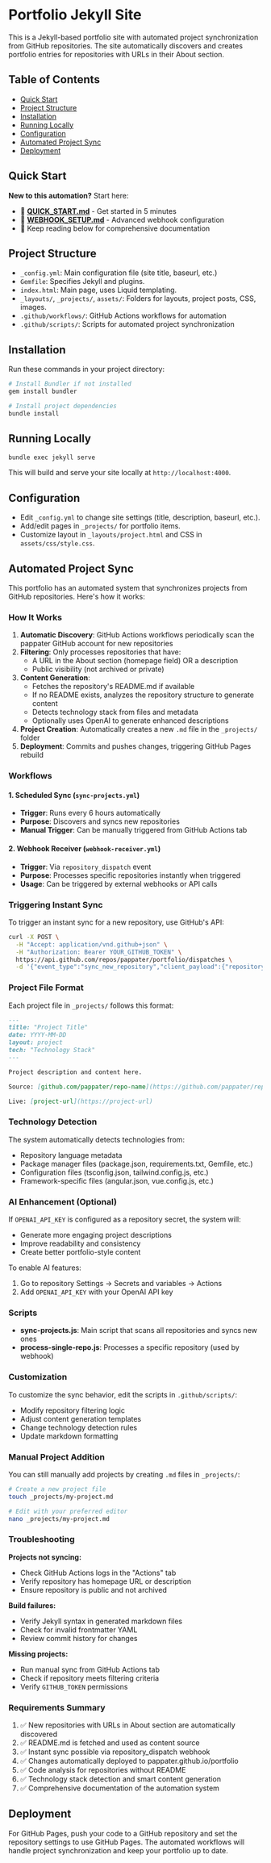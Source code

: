 # Portfolio Jekyll Site

This is a Jekyll-based portfolio site with automated project synchronization from GitHub repositories. The site automatically discovers and creates portfolio entries for repositories with URLs in their About section.

## Table of Contents
- [Quick Start](#quick-start)
- [Project Structure](#project-structure)
- [Installation](#installation)
- [Running Locally](#running-locally)
- [Configuration](#configuration)
- [Automated Project Sync](#automated-project-sync)
- [Deployment](#deployment)

## Quick Start

**New to this automation?** Start here:
- 🚀 **[QUICK_START.md](QUICK_START.md)** - Get started in 5 minutes
- 🔧 **[WEBHOOK_SETUP.md](WEBHOOK_SETUP.md)** - Advanced webhook configuration
- 📖 Keep reading below for comprehensive documentation

## Project Structure

- `_config.yml`: Main configuration file (site title, baseurl, etc.)
- `Gemfile`: Specifies Jekyll and plugins.
- `index.html`: Main page, uses Liquid templating.
- `_layouts/`, `_projects/`, `assets/`: Folders for layouts, project posts, CSS, images.
- `.github/workflows/`: GitHub Actions workflows for automation
- `.github/scripts/`: Scripts for automated project synchronization

## Installation

Run these commands in your project directory:

```bash
# Install Bundler if not installed
gem install bundler

# Install project dependencies
bundle install
```

## Running Locally

```bash
bundle exec jekyll serve
```
This will build and serve your site locally at `http://localhost:4000`.

## Configuration

- Edit `_config.yml` to change site settings (title, description, baseurl, etc.).
- Add/edit pages in `_projects/` for portfolio items.
- Customize layout in `_layouts/project.html` and CSS in `assets/css/style.css`.

## Automated Project Sync

This portfolio has an automated system that synchronizes projects from GitHub repositories. Here's how it works:

### How It Works

1. **Automatic Discovery**: GitHub Actions workflows periodically scan the pappater GitHub account for new repositories
2. **Filtering**: Only processes repositories that have:
   - A URL in the About section (homepage field) OR a description
   - Public visibility (not archived or private)
3. **Content Generation**:
   - Fetches the repository's README.md if available
   - If no README exists, analyzes the repository structure to generate content
   - Detects technology stack from files and metadata
   - Optionally uses OpenAI to generate enhanced descriptions
4. **Project Creation**: Automatically creates a new `.md` file in the `_projects/` folder
5. **Deployment**: Commits and pushes changes, triggering GitHub Pages rebuild

### Workflows

#### 1. Scheduled Sync (`sync-projects.yml`)
- **Trigger**: Runs every 6 hours automatically
- **Purpose**: Discovers and syncs new repositories
- **Manual Trigger**: Can be manually triggered from GitHub Actions tab

#### 2. Webhook Receiver (`webhook-receiver.yml`)
- **Trigger**: Via `repository_dispatch` event
- **Purpose**: Processes specific repositories instantly when triggered
- **Usage**: Can be triggered by external webhooks or API calls

### Triggering Instant Sync

To trigger an instant sync for a new repository, use GitHub's API:

```bash
curl -X POST \
  -H "Accept: application/vnd.github+json" \
  -H "Authorization: Bearer YOUR_GITHUB_TOKEN" \
  https://api.github.com/repos/pappater/portfolio/dispatches \
  -d '{"event_type":"sync_new_repository","client_payload":{"repository_name":"YOUR_REPO_NAME"}}'
```

### Project File Format

Each project file in `_projects/` follows this format:

```markdown
---
title: "Project Title"
date: YYYY-MM-DD
layout: project
tech: "Technology Stack"
---

Project description and content here.

Source: [github.com/pappater/repo-name](https://github.com/pappater/repo-name)

Live: [project-url](https://project-url)
```

### Technology Detection

The system automatically detects technologies from:
- Repository language metadata
- Package manager files (package.json, requirements.txt, Gemfile, etc.)
- Configuration files (tsconfig.json, tailwind.config.js, etc.)
- Framework-specific files (angular.json, vue.config.js, etc.)

### AI Enhancement (Optional)

If `OPENAI_API_KEY` is configured as a repository secret, the system will:
- Generate more engaging project descriptions
- Improve readability and consistency
- Create better portfolio-style content

To enable AI features:
1. Go to repository Settings → Secrets and variables → Actions
2. Add `OPENAI_API_KEY` with your OpenAI API key

### Scripts

- **sync-projects.js**: Main script that scans all repositories and syncs new ones
- **process-single-repo.js**: Processes a specific repository (used by webhook)

### Customization

To customize the sync behavior, edit the scripts in `.github/scripts/`:
- Modify repository filtering logic
- Adjust content generation templates
- Change technology detection rules
- Update markdown formatting

### Manual Project Addition

You can still manually add projects by creating `.md` files in `_projects/`:

```bash
# Create a new project file
touch _projects/my-project.md

# Edit with your preferred editor
nano _projects/my-project.md
```

### Troubleshooting

**Projects not syncing:**
- Check GitHub Actions logs in the "Actions" tab
- Verify repository has homepage URL or description
- Ensure repository is public and not archived

**Build failures:**
- Verify Jekyll syntax in generated markdown files
- Check for invalid frontmatter YAML
- Review commit history for changes

**Missing projects:**
- Run manual sync from GitHub Actions tab
- Check if repository meets filtering criteria
- Verify `GITHUB_TOKEN` permissions

### Requirements Summary

1. ✅ New repositories with URLs in About section are automatically discovered
2. ✅ README.md is fetched and used as content source
3. ✅ Instant sync possible via repository_dispatch webhook
4. ✅ Changes automatically deployed to pappater.github.io/portfolio
5. ✅ Code analysis for repositories without README
6. ✅ Technology stack detection and smart content generation
7. ✅ Comprehensive documentation of the automation system

## Deployment

For GitHub Pages, push your code to a GitHub repository and set the repository settings to use GitHub Pages. The automated workflows will handle project synchronization and keep your portfolio up to date.

